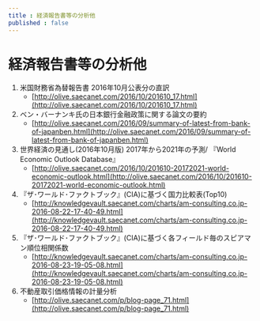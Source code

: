 ```yaml
--- 
title : 経済報告書等の分析他 
published : false
---
```


# 経済報告書等の分析他

1. 米国財務省為替報告書 2016年10月公表分の直訳
	-  [http://olive.saecanet.com/2016/10/201610_17.html](http://olive.saecanet.com/2016/10/201610_17.html)
1. ベン・バーナンキ氏の日本銀行金融政策に関する論文の要約
	- [http://olive.saecanet.com/2016/09/summary-of-latest-from-bank-of-japanben.html](http://olive.saecanet.com/2016/09/summary-of-latest-from-bank-of-japanben.html)
1. 世界経済の見通し(2016年10月版) 2017年から2021年の予測/ 『World Economic Outlook Database』
	- [http://olive.saecanet.com/2016/10/201610-20172021-world-economic-outlook.html](http://olive.saecanet.com/2016/10/201610-20172021-world-economic-outlook.html)
1. 『ザ･ワールド･ファクトブック』(CIA)に基づく国力比較表(Top10)
	- [http://knowledgevault.saecanet.com/charts/am-consulting.co.jp-2016-08-22-17-40-49.html](http://knowledgevault.saecanet.com/charts/am-consulting.co.jp-2016-08-22-17-40-49.html)
1. 『ザ･ワールド･ファクトブック』(CIA)に基づく各フィールド毎のスピアマン順位相関係数
	- [http://knowledgevault.saecanet.com/charts/am-consulting.co.jp-2016-08-23-19-05-08.html](http://knowledgevault.saecanet.com/charts/am-consulting.co.jp-2016-08-23-19-05-08.html)
1. 不動産取引価格情報の計量分析
	- [http://olive.saecanet.com/p/blog-page_71.html](http://olive.saecanet.com/p/blog-page_71.html)
	
	
	